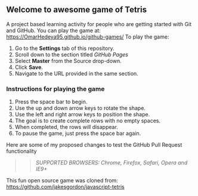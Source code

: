 ## Welcome to awesome game of Tetris

A project based learning activity for people who are getting started with Git and GitHub.
You can play the game at: https://OmarHedeya95.github.io/github-games/
To play the game:
1. Go to the **Settings** tab of this repository.
1. Scroll down to the section titled _GitHub Pages_
1. Select **Master** from the Source drop-down.
1. Click **Save**.
1. Navigate to the URL provided in the same section.

### Instructions for playing the game

1. Press the space bar to begin.
2. Use the up and down arrow keys to rotate the shape.
3. Use the left and right arrow keys to position the shape.
4. The goal is to create complete rows with no empty spaces.
5. When completed, the rows will disappear.
6. To pause the game, just press the space bar again.

Here are some of my proposed changes to test the GitHub Pull Request functionality

>> _*SUPPORTED BROWSERS*: Chrome, Firefox, Safari, Opera and IE9+_

This fun open source game was cloned from: https://github.com/jakesgordon/javascript-tetris
